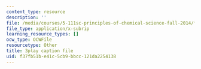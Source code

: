 ```yaml
---
content_type: resource
description: ''
file: /media/courses/5-111sc-principles-of-chemical-science-fall-2014/f37fb51be41c5cb9bbcc121da2254138_KHkNrbSKFic.vtt
file_type: application/x-subrip
learning_resource_types: []
ocw_type: OCWFile
resourcetype: Other
title: 3play caption file
uid: f37fb51b-e41c-5cb9-bbcc-121da2254138
---
```

